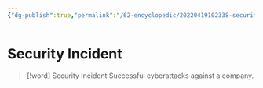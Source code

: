 ```yaml
---
{"dg-publish":true,"permalink":"/62-encyclopedic/20220419102338-security-incident/","dgHomeLink":true,"dgPassFrontmatter":false}
---
```



# Security Incident

> [!word] Security Incident
> Successful cyberattacks against a company.
